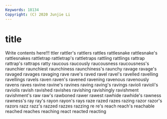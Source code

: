 ```yaml
---
Keywords: 18134
Copyright: (C) 2020 Junjie Li
---
```


# title

Write contents here!!!
ttler 
rattler's 
rattlers 
rattles 
rattlesnake 
rattlesnake's 
rattlesnakes
rattletrap 
rattletrap's 
rattletraps 
rattling 
rattlings 
rattrap 
rattrap's 
rattraps 
ratty 
raucous
raucously 
raucousness 
raucousness's 
raunchier 
raunchiest 
raunchiness 
raunchiness's 
raunchy 
ravage 
ravage's
ravaged 
ravages 
ravaging 
rave 
rave's 
raved 
ravel 
ravel's 
ravelled 
ravelling
ravellings 
ravels 
raven 
raven's 
ravened 
ravening 
ravenous 
ravenously 
ravens 
raves
ravine 
ravine's 
ravines 
raving 
raving's 
ravings 
ravioli 
ravioli's 
raviolis 
ravish
ravished 
ravishes 
ravishing 
ravishingly 
ravishment 
ravishment's 
raw 
raw's 
rawboned 
rawer
rawest 
rawhide 
rawhide's 
rawness 
rawness's 
ray 
ray's 
rayon 
rayon's 
rays
raze 
razed 
razes 
razing 
razor 
razor's 
razors 
razz 
razz's 
razzed
razzes 
razzing 
re 
re's 
reach 
reach's 
reachable 
reached 
reaches 
reaching
react 
reacted 
reacting 
